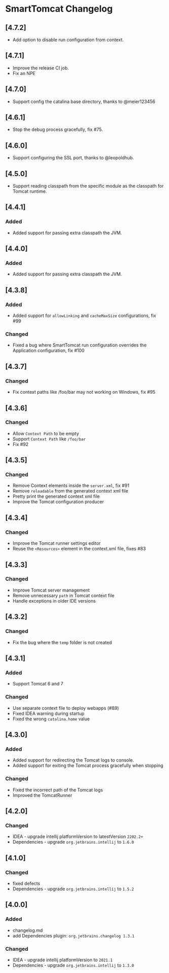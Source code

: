<!-- Keep a Changelog guide -> https://keepachangelog.com -->
# SmartTomcat Changelog

## [4.7.2]

- Add option to disable run configuration from context.

## [4.7.1]

- Improve the release CI job.
- Fix an NPE

## [4.7.0]

- Support config the catalina base directory, thanks to @meier123456

## [4.6.1]

- Stop the debug process gracefully, fix #75.

## [4.6.0]

- Support configuring the SSL port, thanks to @leopoldhub.

## [4.5.0]

- Support reading classpath from the specific module as the classpath for Tomcat runtime.

## [4.4.1]
### Added

- Added support for passing extra classpath the JVM.

## [4.4.0]
### Added

- Added support for passing extra classpath the JVM.

## [4.3.8]
### Added

- Added support for `allowLinking` and `cacheMaxSize` configurations, fix #99

### Changed

- Fixed a bug where SmartTomcat run configuration overrides the Application configuration, fix #100

## [4.3.7]
### Changed

- Fix context paths like /foo/bar may not working on Windows, fix #95

## [4.3.6]
### Changed

- Allow `Context Path` to be empty
- Support `Context Path` like `/foo/bar`
- Fix #92

## [4.3.5]
### Changed
- Remove Context elements inside the `server.xml`, fix #91
- Remove `reloadable` from the generated context xml file
- Pretty print the generated context xml file
- Improve the Tomcat configuration producer

## [4.3.4]
### Changed
- Improve the Tomcat runner settings editor 
- Reuse the `<Resources>` element in the context.xml file, fixes #83

## [4.3.3]
### Changed
- Improve Tomcat server management
- Remove unnecessary `path` in Tomcat context file
- Handle exceptions in older IDE versions

## [4.3.2]
### Changed
- Fix the bug where the `temp` folder is not created

## [4.3.1]
### Added
- Support Tomcat 6 and 7
### Changed
- Use separate context file to deploy webapps (#89)
- Fixed IDEA warning during startup
- Fixed the wrong `catalina.home` value

## [4.3.0]
### Added
- Added support for redirecting the Tomcat logs to console.
- Added support for exiting the Tomcat process gracefully when stopping
### Changed
- Fixed the incorrect path of the Tomcat logs
- Improved the TomcatRunner

## [4.2.0]
### Changed
- IDEA - upgrade intellij platformVersion to latestVersion `2202.2+`
- Dependencies - upgrade `org.jetbrains.intellij` to `1.6.0`

## [4.1.0]
### Changed 
- fixed defects
- Dependencies - upgrade `org.jetbrains.intellij` to `1.5.2`

## [4.0.0]
### Added
- changelog.md
- add Dependencies plugin: `org.jetbrains.changelog 1.3.1`

### Changed
- IDEA - upgrade intellij platformVersion to `2021.1`
- Dependencies - upgrade `org.jetbrains.intellij` to `1.3.0` 
